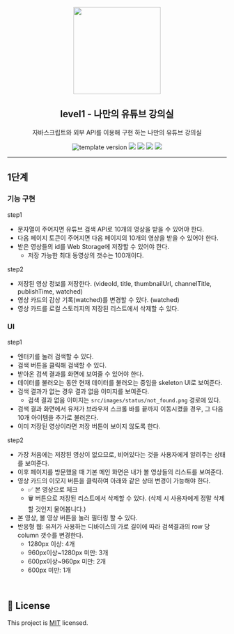 <p align="middle" >
  <img width="200px;" src="./images/laptop_with_youtube_logo.png"/>
</p>
<h2 align="middle">level1 - 나만의 유튜브 강의실</h2>
<p align="middle">자바스크립트와 외부 API를 이용해 구현 하는 나만의 유튜브 강의실</p>
<p align="middle">
  <img src="https://img.shields.io/badge/version-1.0.0-blue?style=flat-square" alt="template version"/>
  <img src="https://img.shields.io/badge/language-html-red.svg?style=flat-square"/>
  <img src="https://img.shields.io/badge/language-css-blue.svg?style=flat-square"/>
  <img src="https://img.shields.io/badge/language-js-yellow.svg?style=flat-square"/>
  <img src="https://img.shields.io/badge/license-MIT-brightgreen.svg?style=flat-square"/>
</p>

---

## 1단계

### 기능 구현

step1

- 문자열이 주어지면 유튜브 검색 API로 10개의 영상을 받을 수 있어야 한다.
- 다음 페이지 토큰이 주어지면 다음 페이지의 10개의 영상을 받을 수 있어야 한다.
- 받은 영상들의 id를 Web Storage에 저장할 수 있어야 한다.
  - 저장 가능한 최대 동영상의 갯수는 100개이다.

step2

- 저장된 영상 정보를 저장한다. (videoId, title, thumbnailUrl, channelTitle, publishTime, watched)
- 영상 카드의 감상 기록(watched)를 변경할 수 있다. (watched)
- 영상 카드를 로컬 스토리지의 저장된 리스트에서 삭제할 수 있다.

### UI

step1

- 엔터키를 눌러 검색할 수 있다.
- 검색 버튼을 클릭해 검색할 수 있다.
- 받아온 검색 결과를 화면에 보여줄 수 있어야 한다.
- 데이터를 불러오는 동안 현재 데이터를 불러오는 중임을 skeleton UI로 보여준다.
- 검색 결과가 없는 경우 결과 없음 이미지를 보여준다.
  - 검색 결과 없음 이미지는 `src/images/status/not_found.png` 경로에 있다.
- 검색 결과 화면에서 유저가 브라우저 스크롤 바를 끝까지 이동시켰을 경우, 그 다음 10개 아이템을 추가로 불러온다.
- 이미 저장된 영상이라면 저장 버튼이 보이지 않도록 한다.

step2

- 가장 처음에는 저장된 영상이 없으므로, 비어있다는 것을 사용자에게 알려주는 상태를 보여준다.
- 이후 페이지를 방문했을 때 기본 메인 화면은 내가 볼 영상들의 리스트를 보여준다.
- 영상 카드의 이모지 버튼을 클릭하여 아래와 같은 상태 변경이 가능해야 한다.
  - ✅ 본 영상으로 체크
  - 🗑️ 버튼으로 저장된 리스트에서 삭제할 수 있다. (삭제 시 사용자에게 정말 삭제할 것인지 물어봅니다.)
- 본 영상, 볼 영상 버튼을 눌러 필터링 할 수 있다.
- 반응형 웹: 유저가 사용하는 디바이스의 가로 길이에 따라 검색결과의 row 당 column 갯수를 변경한다.
  - 1280px 이상: 4개
  - 960px이상~1280px 미만: 3개
  - 600px이상~960px 미만: 2개
  - 600px 미만: 1개

<br>

## 📝 License

This project is [MIT](https://github.com/woowacourse/javascript-youtube-classroom/blob/main/LICENSE) licensed.
